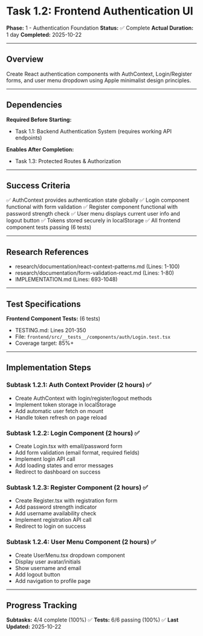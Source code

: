 # Task 1.2: Frontend Authentication UI

**Phase:** 1 - Authentication Foundation
**Status:** ✅ Complete
**Actual Duration:** 1 day
**Completed:** 2025-10-22

---

## Overview

Create React authentication components with AuthContext, Login/Register forms, and user menu dropdown using Apple minimalist design principles.

---

## Dependencies

**Required Before Starting:**
- Task 1.1: Backend Authentication System (requires working API endpoints)

**Enables After Completion:**
- Task 1.3: Protected Routes & Authorization

---

## Success Criteria

✅ AuthContext provides authentication state globally
✅ Login component functional with form validation
✅ Register component functional with password strength check
✅ User menu displays current user info and logout button
✅ Tokens stored securely in localStorage
✅ All frontend component tests passing (6 tests)

---

## Research References

- research/documentation/react-context-patterns.md (Lines: 1-100)
- research/documentation/form-validation-react.md (Lines: 1-80)
- IMPLEMENTATION.md (Lines: 693-1048)

---

## Test Specifications

**Frontend Component Tests:** (6 tests)
- TESTING.md: Lines 201-350
- File: `frontend/src/__tests__/components/auth/Login.test.tsx`
- Coverage target: 85%+

---

## Implementation Steps

### Subtask 1.2.1: Auth Context Provider (2 hours) ✅
- Create AuthContext with login/register/logout methods
- Implement token storage in localStorage
- Add automatic user fetch on mount
- Handle token refresh on page reload

### Subtask 1.2.2: Login Component (2 hours) ✅
- Create Login.tsx with email/password form
- Add form validation (email format, required fields)
- Implement login API call
- Add loading states and error messages
- Redirect to dashboard on success

### Subtask 1.2.3: Register Component (2 hours) ✅
- Create Register.tsx with registration form
- Add password strength indicator
- Add username availability check
- Implement registration API call
- Redirect to login on success

### Subtask 1.2.4: User Menu Component (2 hours) ✅
- Create UserMenu.tsx dropdown component
- Display user avatar/initials
- Show username and email
- Add logout button
- Add navigation to profile page

---

## Progress Tracking

**Subtasks:** 4/4 complete (100%) ✅
**Tests:** 6/6 passing (100%) ✅
**Last Updated:** 2025-10-22
